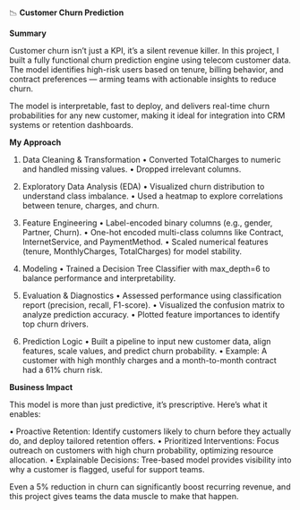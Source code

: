 📉 **Customer Churn Prediction**

**Summary**

Customer churn isn’t just a KPI, it’s a silent revenue killer. In this project, I built a fully functional churn prediction engine using telecom customer data. The model identifies high-risk users based on tenure, billing behavior, and contract preferences — arming teams with actionable insights to reduce churn.

The model is interpretable, fast to deploy, and delivers real-time churn probabilities for any new customer, making it ideal for integration into CRM systems or retention dashboards.

**My Approach**

1. Data Cleaning & Transformation
•	Converted TotalCharges to numeric and handled missing values.
•	Dropped irrelevant columns.

2. Exploratory Data Analysis (EDA)
•	Visualized churn distribution to understand class imbalance.
•	Used a heatmap to explore correlations between tenure, charges, and churn.

3. Feature Engineering
•	Label-encoded binary columns (e.g., gender, Partner, Churn).
•	One-hot encoded multi-class columns like Contract, InternetService, and PaymentMethod.
•	Scaled numerical features (tenure, MonthlyCharges, TotalCharges) for model stability.

4. Modeling
•	Trained a Decision Tree Classifier with max_depth=6 to balance performance and interpretability.

5. Evaluation & Diagnostics
•	Assessed performance using classification report (precision, recall, F1-score).
•	Visualized the confusion matrix to analyze prediction accuracy.
•	Plotted feature importances to identify top churn drivers.

6. Prediction Logic
•	Built a pipeline to input new customer data, align features, scale values, and predict churn probability.
•	Example: A customer with high monthly charges and a month-to-month contract had a 61% churn risk.

**Business Impact**

This model is more than just predictive, it’s prescriptive. Here’s what it enables:

•	Proactive Retention: Identify customers likely to churn before they actually do, and deploy tailored retention offers.
•	Prioritized Interventions: Focus outreach on customers with high churn probability, optimizing resource allocation.
•	Explainable Decisions: Tree-based model provides visibility into why a customer is flagged, useful for support teams.

Even a 5% reduction in churn can significantly boost recurring revenue, and this project gives teams the data muscle to make that happen.
